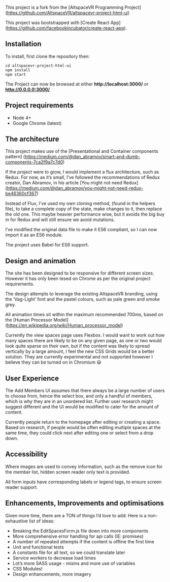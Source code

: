 This project is a fork from the [AltspaceVR Programming Project] 
(https://github.com/AltspaceVR/altspacevr-project-html-ui)

This project was bootstrapped with [Create React App]
(https://github.com/facebookincubator/create-react-app).


## Installation
To install, first clone the repository then:

```
cd altspacevr-project-html-ui
npm install
npm start
```

The Project can now be browsed at either **http://localhost:3000/** or **http://0.0.0.0:3000/**


## Project requirements
- Node 4+
- Google Chrome (latest)


## The architecture
This project makes use of the [Presentational and Container components pattern]
(https://medium.com/@dan_abramov/smart-and-dumb-components-7ca2f9a7c7d0)

If the project were to grow, I would implement a flux architecture, such as Redux. For now, as it’s small, I’ve followed the recommendations of Redux creator, Dan Abramov, in his article [You might not need Redux] 
(https://medium.com/@dan_abramov/you-might-not-need-redux-be46360cf367)

Instead of Flux, I’ve used my own cloning method, (found in the helpers file), to take a complete copy of the state, make changes to it, then replace the old one. This maybe heavier performance wise, but it avoids the big buy in for Redux and will still ensure we avoid mutations.

I’ve modified the original data file to make it ES6 compliant, so I can now import it as an ES6 module.

The project uses Babel for ES6 support.


## Design and animation
The site has been designed to be responsive for different screen sizes. However it has only been tesed on Chrome as per the original project requirements.

The design attempts to leverage the existing AltspaceVR branding, using the ‘Vag-Light’ font and the pastel colours, such as pale green and smoke grey. 

All animation times sit within the maximum recommended 700ms, based on the [Human Processor Model]
(https://en.wikipedia.org/wiki/Human_processor_model)

Currently the view spaces page uses Flexbox. I would want to work out how many spaces there are likely to be on any given page, as one or two would look quite sparse on their own, but if the content was likely to spread vertically by a large amount, I feel the new CSS Grids would be a better solution. They are currently experimental and not supported however I believe they can be turned on in Chromium 😃 


## User Experience
The Add Members UI assumes that there always be a large number of users to choose from, hence the select box, and only a handful of members, which is why they are in an unordered list. Further user research might suggest different and the UI would be modified to cater for the amount of content.

Currently people return to the homepage after editing or creating a space. Based on research, if people would be often editing multiple spaces at the same time, they could click next after editing one or select from a drop down. 


## Accessibility
Where images are used to convey information, such as the remove icon for the member list, hidden screen reader only text is provided.

All form inputs have corresponding labels or legend tags, to ensure screen reader support.
  
  
## Enhancements, Improvements and optimisations
Given more time, there are a TON of things I’d love to add: Here is a non-exhaustive list of ideas:

- Breaking the EditSpacesForm.js file down into more components
- More comprehensive error handling for api calls (IE: promises)
- A number of repeated attempts if the content is offline the first time
- Unit and functional tests
- A constants file for all text, so we could translate later
- Service workers to decrease load times
- Lot’s more SASS usage - mixins and more use of variables
- CSS Modules!
- Design enhancements, more imagery
